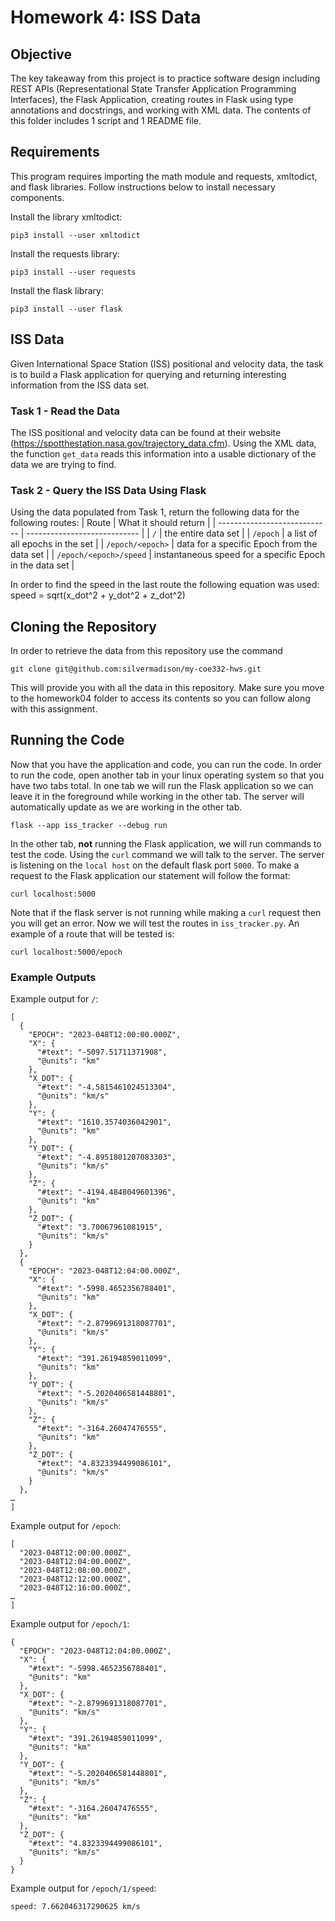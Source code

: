# Homework 4: ISS Data

## Objective
The key takeaway from this project is to practice software design including REST APIs (Representational State Transfer Application Programming Interfaces), the Flask Application, creating routes in Flask using type annotations and docstrings, and working with XML data. The contents of this folder includes 1 script and 1 README file.

## Requirements

This program requires importing the math module and requests, xmltodict, and flask libraries. Follow instructions below to install necessary components.

Install the library xmltodict: 
```
pip3 install --user xmltodict
```


Install the requests library:
```
pip3 install --user requests
```

Install the flask library:
```
pip3 install --user flask
```

## ISS Data
Given International Space Station (ISS) positional and velocity data, the task is to build a Flask application for querying and returning interesting information from the ISS data set.

### Task 1 - Read the Data
The ISS positional and velocity data can be found at their website (https://spotthestation.nasa.gov/trajectory_data.cfm).
Using the XML data, the function ```get_data``` reads this information into a usable dictionary of the data we are trying to find.

### Task 2 - Query the ISS Data Using Flask
Using the data populated from Task 1, return the following data for the following routes:
| Route | What it should return | 
| ---------------------------- | ---------------------------- |
| ```/``` | the entire data set |
| ```/epoch``` | a list of all epochs in the set | 
| ```/epoch/<epoch>``` | data for a specific Epoch from the data set |
| ```/epoch/<epoch>/speed``` | instantaneous speed for a specific Epoch in the data set  |

In order to find the speed in the last route the following equation was used:
speed = sqrt(x_dot^2 + y_dot^2 + z_dot^2)

## Cloning the Repository
In order to retrieve the data from this repository use the command
```
git clone git@github.com:silvermadison/my-coe332-hws.git
```
This will provide you with all the data in this repository. Make sure you move to the homework04 folder to access its contents so you can follow along with this assignment.

## Running the Code
Now that you have the application and code, you can run the code. In order to run the code, open another tab in your linux operating system so that you have two tabs total. 
In one tab we will run the Flask application so we can leave it in the foreground while working in the other tab. The server will automatically update as we are working in the other tab. 
```
flask --app iss_tracker --debug run
```

In the other tab, **not** running the Flask application, we will run commands to test the code. Using the ```curl``` command we will talk to the server. The server is listening on the ```local host``` on the default flask port ```5000```. To make a request to the Flask application our statement will follow the format:
```
curl localhost:5000
```

Note that if the flask server is not running while making a ```curl``` request then you will get an error.
Now we will test the routes in ```iss_tracker.py```. An example of a route that will be tested is:
```
curl localhost:5000/epoch
```

### Example Outputs
Example output for ```/```:
```
[
  {
    "EPOCH": "2023-048T12:00:00.000Z",
    "X": {
      "#text": "-5097.51711371908",
      "@units": "km"
    },
    "X_DOT": {
      "#text": "-4.5815461024513304",
      "@units": "km/s"
    },
    "Y": {
      "#text": "1610.3574036042901",
      "@units": "km"
    },
    "Y_DOT": {
      "#text": "-4.8951801207083303",
      "@units": "km/s"
    },
    "Z": {
      "#text": "-4194.4848049601396",
      "@units": "km"
    },
    "Z_DOT": {
      "#text": "3.70067961081915",
      "@units": "km/s"
    }
  },
  {
    "EPOCH": "2023-048T12:04:00.000Z",
    "X": {
      "#text": "-5998.4652356788401",
      "@units": "km"
    },
    "X_DOT": {
      "#text": "-2.8799691318087701",
      "@units": "km/s"
    },
    "Y": {
      "#text": "391.26194859011099",
      "@units": "km"
    },
    "Y_DOT": {
      "#text": "-5.2020406581448801",
      "@units": "km/s"
    },
    "Z": {
      "#text": "-3164.26047476555",
      "@units": "km"
    },
    "Z_DOT": {
      "#text": "4.8323394499086101",
      "@units": "km/s"
    }
  },
…
]
```

Example output for ```/epoch```: 
```
[
  "2023-048T12:00:00.000Z",
  "2023-048T12:04:00.000Z",
  "2023-048T12:08:00.000Z",
  "2023-048T12:12:00.000Z",
  "2023-048T12:16:00.000Z",
…
]
```

Example output for ```/epoch/1```: 
```
{
  "EPOCH": "2023-048T12:04:00.000Z",
  "X": {
    "#text": "-5998.4652356788401",
    "@units": "km"
  },
  "X_DOT": {
    "#text": "-2.8799691318087701",
    "@units": "km/s"
  },
  "Y": {
    "#text": "391.26194859011099",
    "@units": "km"
  },
  "Y_DOT": {
    "#text": "-5.2020406581448801",
    "@units": "km/s"
  },
  "Z": {
    "#text": "-3164.26047476555",
    "@units": "km"
  },
  "Z_DOT": {
    "#text": "4.8323394499086101",
    "@units": "km/s"
  }
}
```

Example output for ```/epoch/1/speed```:
```
speed: 7.662046317290625 km/s
```

